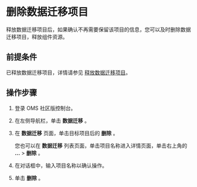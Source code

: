 删除数据迁移项目 
=============================

释放数据迁移项目后，如果确认不再需要保留该项目的信息，您可以及时删除数据迁移项目，释放组件资源。

前提条件 
-------------------------

已释放数据迁移项目，详情请参见 [释放数据迁移项目](/zh-CN/5.data-migration/4.manage-data-migration-projects/4.release-the-data-migration-project.md)。

操作步骤 
-------------------------

1. 登录 OMS 社区版控制台。

   

2. 在左侧导航栏，单击 **数据迁移** 。

   

3. 在 **数据迁移** 页面，单击目标项目后的 **删除** 。

   您也可以在 **数据迁移** 列表页面，单击项目名称进入详情页面，单击右上角的 **...** \> **删除** 。
   

4. 在对话框中，输入项目名称以确认操作。

   

5. 单击 **删除** 。

   



